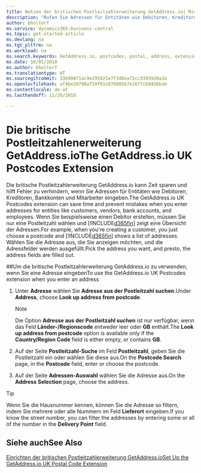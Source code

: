 ```yaml
---
title: Nutzen der britischen Postleitzahlerweiterung GetAddress.io| Microsoft Docs
description: "Rufen Sie Adressen für Entitäten wie Debitoren, Kreditoren, Banken Großbritannien Mitarbeiter und im GetAddress.io-Dienst ab."
author: bholtorf
ms.service: dynamics365-business-central
ms.topic: get-started-article
ms.devlang: na
ms.tgt_pltfrm: na
ms.workload: na
ms.search.keywords: GetAddress.io, postcodes, postal, address, extension
ms.date: 10/01/2018
ms.author: bholtorf
ms.translationtype: HT
ms.sourcegitcommit: 33b900f1ac9e295921e7f3d6ea72cc93939d8a1b
ms.openlocfilehash: af4be20798af59f01c870885b7e167fcb94d6bab
ms.contentlocale: de-at
ms.lasthandoff: 11/26/2018

---
```


# <a name="the-getaddressio-uk-postcodes-extension"></a><span data-ttu-id="0de9a-103">Die britische Postleitzahlenerweiterung GetAddress.io</span><span class="sxs-lookup"><span data-stu-id="0de9a-103">The GetAddress.io UK Postcodes Extension</span></span>
<span data-ttu-id="0de9a-104">Die britische Postleitzahlerweiterung GetAddress.io kann Zeit sparen und hilft Fehler zu verhindern, wenn Sie Adressen für Entitäten wie Debitoren, Kreditoren, Bankkonten und Mitarbeiter eingeben.</span><span class="sxs-lookup"><span data-stu-id="0de9a-104">The GetAddress.io UK Postcodes extension can save time and prevent mistakes when you enter addresses for entities like customers, vendors, bank accounts, and employees.</span></span> <span data-ttu-id="0de9a-105">Wenn Sie beispielsweise einen Debitor erstellen, müssen Sie nur eine Postleitzahl wählen und [!INCLUDE[d365fin](includes/d365fin_md.md)] zeigt eine Übersicht der Adressen.</span><span class="sxs-lookup"><span data-stu-id="0de9a-105">For example, when you're creating a customer, you just choose a postcode and [!INCLUDE[d365fin](includes/d365fin_md.md)] shows a list of addresses.</span></span> <span data-ttu-id="0de9a-106">Wählen Sie die Adresse aus, die Sie anzeigen möchten, und die Adressfelder werden ausgefüllt.</span><span class="sxs-lookup"><span data-stu-id="0de9a-106">Pick the address you want, and presto, the address fields are filled out.</span></span>  

##<a name="to-use-the-getaddressio-uk-postcodes-extension-when-you-enter-an-address"></a><span data-ttu-id="0de9a-107">Um die britische Postleitzahlerweiterung GetAddress.io zu verwenden, wenn Sie eine Adresse eingeben</span><span class="sxs-lookup"><span data-stu-id="0de9a-107">To use the GetAddress.io UK Postcodes extension when you enter an address</span></span>
1. <span data-ttu-id="0de9a-108">Unter **Adresse** wählen Sie **Adresse aus der Postleitzahl suchen**.</span><span class="sxs-lookup"><span data-stu-id="0de9a-108">Under **Address**, choose **Look up address from postcode**.</span></span>  

    > [!NOTE]  
    >   <span data-ttu-id="0de9a-109">Die Option **Adresse aus der Postleitzahl suchen** ist nur verfügbar, wenn das Feld **Länder-/Regionscode** entweder leer oder **GB** enthält.</span><span class="sxs-lookup"><span data-stu-id="0de9a-109">The **Look up address from postcode** option is available only if the **Country/Region Code** field is either empty, or contains **GB**.</span></span>
2. <span data-ttu-id="0de9a-110">Auf der Seite **Postleitzahl-Suche** im Feld **Postleitzahl**, geben Sie die Postleitzahl ein oder wählen Sie diese aus.</span><span class="sxs-lookup"><span data-stu-id="0de9a-110">On the **Postcode Search** page, in the **Postcode** field, enter or choose the postcode.</span></span>  
3. <span data-ttu-id="0de9a-111">Auf der Seite **Adressen-Auswahl** wählen Sie die Adresse aus.</span><span class="sxs-lookup"><span data-stu-id="0de9a-111">On the **Address Selection** page, choose the address.</span></span>  

> [!TIP]  
>   <span data-ttu-id="0de9a-112">Wenn Sie die Hausnummer kennen, können Sie die Adresse so filtern, indem Sie mehrere oder alle Nummern im Feld **Lieferort** eingeben.</span><span class="sxs-lookup"><span data-stu-id="0de9a-112">If you know the street number, you can filter the addresses by entering some or all of the number in the **Delivery Point** field.</span></span>


## <a name="see-also"></a><span data-ttu-id="0de9a-113">Siehe auch</span><span class="sxs-lookup"><span data-stu-id="0de9a-113">See Also</span></span>
[<span data-ttu-id="0de9a-114">Einrichten der britischen Postleitzahlerweiterung GetAddress.io</span><span class="sxs-lookup"><span data-stu-id="0de9a-114">Set Up the GetAddress.io UK Postal Code Extension</span></span>](LocalFunctionality/UnitedKingdom/uk-setup-postal-code-service.md)

